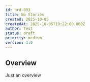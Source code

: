 ```yaml
---
id: prd-093
title: No Stories
created: 2025-10-05
createdAt: 2025-10-05T19:22:00.060Z
author: Test
status: draft
priority: medium
version: 1.0
---
```


## Overview
Just an overview
